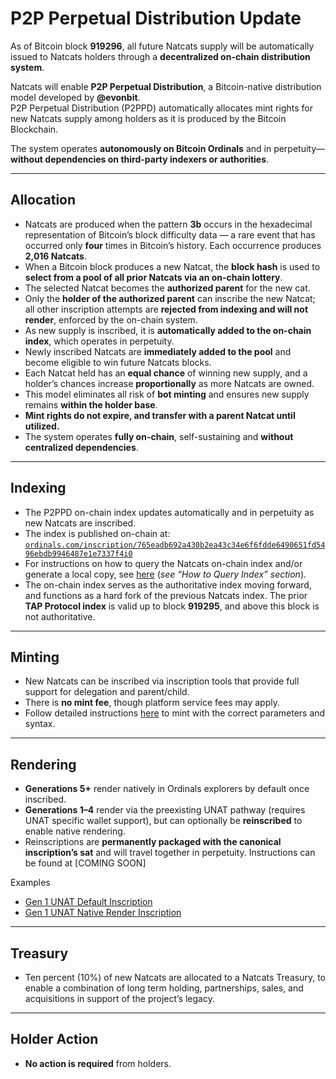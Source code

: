 # P2P Perpetual Distribution Update

As of Bitcoin block **919296**, all future Natcats supply will be automatically issued to Natcats holders through a **decentralized on-chain distribution system**.  

Natcats will enable **P2P Perpetual Distribution**, a Bitcoin-native distribution model developed by **@evonbit**.  
P2P Perpetual Distribution (P2PPD) automatically allocates mint rights for new Natcats supply among holders as it is produced by the Bitcoin Blockchain.  

The system operates **autonomously on Bitcoin Ordinals** and in perpetuity—**without dependencies on third-party indexers or authorities**.  

---

## Allocation
- Natcats are produced when the pattern **3b** occurs in the hexadecimal representation of Bitcoin’s block difficulty data — a rare event that has occurred only **four** times in Bitcoin’s history. Each occurrence produces **2,016 Natcats**.  
- When a Bitcoin block produces a new Natcat, the **block hash** is used to **select from a pool of all prior Natcats via an on-chain lottery**.  
- The selected Natcat becomes the **authorized parent** for the new cat.  
- Only the **holder of the authorized parent** can inscribe the new Natcat; all other inscription attempts are **rejected from indexing and will not render**, enforced by the on-chain system.  
- As new supply is inscribed, it is **automatically added to the on-chain index**, which operates in perpetuity.  
- Newly inscribed Natcats are **immediately added to the pool** and become eligible to win future Natcats blocks.  
- Each Natcat held has an **equal chance** of winning new supply, and a holder’s chances increase **proportionally** as more Natcats are owned.  
- This model eliminates all risk of **bot minting** and ensures new supply remains **within the holder base**.  
- **Mint rights do not expire, and transfer with a parent Natcat until utilized.**  
- The system operates **fully on-chain**, self-sustaining and **without centralized dependencies**.  

---

## Indexing
- The P2PPD on-chain index updates automatically and in perpetuity as new Natcats are inscribed.
- The index is published on-chain at:
  [`ordinals.com/inscription/765eadb692a430b2ea43c34e6f6fdde6490651fd5496ebdb9946487e1e7337f4i0`](https://ordinals.com/inscription/765eadb692a430b2ea43c34e6f6fdde6490651fd5496ebdb9946487e1e7337f4i0)  
- For instructions on how to query the Natcats on-chain index and/or generate a local copy, see [here](https://github.com/evonbit/bitcoin-native-systems/blob/main/P2P%20Perpetual%20Distribution/01-p2p-perpetual-distribution.md) (*see “How to Query Index” section*).  
- The on-chain index serves as the authoritative index moving forward, and functions as a hard fork of the previous Natcats index. The prior **TAP Protocol index** is valid up to block **919295**, and above this block is not authoritative.

---

## Minting
- New Natcats can be inscribed via inscription tools that provide full support for delegation and parent/child. 
- There is **no mint fee**, though platform service fees may apply.  
- Follow detailed instructions [here](https://github.com/evonbit/bitcoin-native-systems/blob/main/P2P%20Perpetual%20Distribution/01-p2p-perpetual-distribution.md#minting-instructions) to mint with the correct parameters and syntax.  

---

## Rendering
- **Generations 5+** render natively in Ordinals explorers by default once inscribed.  
- **Generations 1–4** render via the preexisting UNAT pathway (requires UNAT specific wallet support), but can optionally be **reinscribed** to enable native rendering.  
- Reinscriptions are **permanently packaged with the canonical inscription’s sat** and will travel together in perpetuity. Instructions can be found at [COMING SOON] 
<!-- - See [How to Enable Gen 1–4 Native Rendering](https://github.com/evonbit/bitcoin-native-systems/blob/main/Natcats/04-how-to-enable-native-render-reinscription.md) for reinscription instructions.  --->

Examples  
- [Gen 1 UNAT Default Inscription](https://ordinals.com/inscription/5c26e644c0a93f02f964182fdab436378405d0f6639ca20134f747b160457e76i0)  
- [Gen 1 UNAT Native Render Inscription](https://ordinals.com/inscription/4d71c795bf62a1a458c5411b2b2ab0cb35209bb0ed7b5614a401ec781beadbbfi0)  

---

## Treasury
- Ten percent (10%) of new Natcats are allocated to a Natcats Treasury, to enable a combination of long term holding, partnerships, sales, and acquisitions in support of the project’s legacy.  

---

## Holder Action
- **No action is required** from holders.
